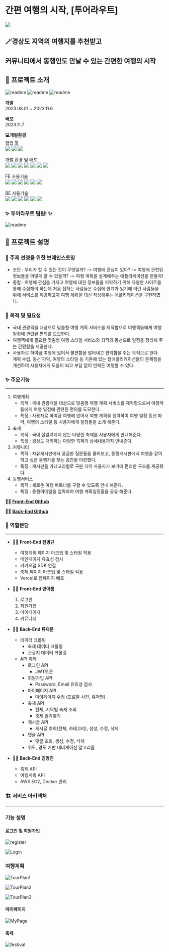 # 간편 여행의 시작, [투어라우트]
<img src="./src/assets/readme/Readme.png">

## 🪄경상도 지역의 여행지를 추천받고  <br/><br/>    커뮤니티에서 동행인도 만날 수 있는 간편한 여행의 시작

## 📢 프로젝트 소개

<img src="./src/assets/InfoImg/touroute_about_04.jpg" alt="readme" >
<img src="./src/assets/InfoImg/touroute_about_05.png" alt="readme" >
<img src="./src/assets/InfoImg/touroute_about_06.png" alt="readme" >


**개발**  
2023.08.01 ~ 2023.11.6

**배포** <br/>
2023.11.7

**💻개발환경** <br>
협업 툴 <br/>
<img src="https://img.shields.io/badge/Figma-F24E1E?style=for-the-badge&logo=figma&logoColor=white">
<img src="https://img.shields.io/badge/Notion-000000?style=for-the-badge&logo=notion&logoColor=white">
<img src="https://img.shields.io/badge/Discord-7289DA?style=for-the-badge&logo=discord&logoColor=white">

개발 환경 및 배포 <br/>
<img src="https://img.shields.io/badge/mac%20os-000000?style=for-the-badge&logo=apple&logoColor=white">
<img src="https://img.shields.io/badge/Visual%20Studio%20Code-0078d7.svg?style=for-the-badge&logo=visual-studio-code&logoColor=white">
<img src="https://img.shields.io/badge/GitHub-100000?style=for-the-badge&logo=github&logoColor=white">
<img src="https://img.shields.io/badge/Git-F05032?style=for-the-badge&logo=Git&logoColor=white">
<img src="https://img.shields.io/badge/ESLint-4B3263?style=for-the-badge&logo=eslint&logoColor=white">
<img src="https://img.shields.io/badge/prettier-1A2C34?style=for-the-badge&logo=prettier&logoColor=F7BA3E">
<img src="https://img.shields.io/badge/Vercel-000000?style=for-the-badge&logo=vercel&logoColor=white">

FE 사용기술 <br/>
<img src="https://img.shields.io/badge/react-61DAFB?style=for-the-badge&logo=React&logoColor=white">
<img src="https://img.shields.io/badge/JavaScript-F7DF1E?style=for-the-badge&logo=JavaScript&logoColor=white">
<img src="https://img.shields.io/badge/styled--components-DB7093?style=for-the-badge&logo=styled-components&logoColor=white">
<img src="https://img.shields.io/badge/React_Router-CA4245?style=for-the-badge&logo=react-router&logoColor=white">
<img src="https://img.shields.io/badge/npm-CB3837?style=for-the-badge&logo=npm&logoColor=white">
<img src="https://img.shields.io/badge/Redux-593D88?style=for-the-badge&logo=redux&logoColor=white">

BE 사용기술 <br/>
<img src="https://img.shields.io/badge/Ubuntu-E95420?style=for-the-badge&logo=ubuntu&logoColor=white">
<img src="https://img.shields.io/badge/FastAPI-009688?style=for-the-badge&logo=FastAPI&logoColor=white">
<img src="https://img.shields.io/badge/Amazon_AWS-232F3E?style=for-the-badge&logo=amazon-aws&logoColor=white">
<img src="https://img.shields.io/badge/MongoDB-4EA94B?style=for-the-badge&logo=mongodb&logoColor=white">
<img src="https://img.shields.io/badge/docker-%230db7ed.svg?style=for-the-badge&logo=docker&logoColor=white">
<img src="https://img.shields.io/badge/Python-3776AB?style=for-the-badge&logo=python&logoColor=white">



### ✨ 투어라우트 팀원! ✨
<img src="./src/assets/InfoImg/touroute_about_07.png" alt="readme" >

## 📖 프로젝트 설명

### 🤔 주제 선정을 위한 브레인스토밍
- 초안 : 우리가 할 수 있는 것이 무엇일까? -> 여행에 관심이 있다? -> 여행에 관련된 정보들을 어떻게 알 수 있을까? -> 여행 계획을 설계해주는 애플리케이션을 만들자!
- 종합 : 여행에 관심을 가지고 여행에 대한 정보들을 파악하기 위해 다양한 사이트를 통해 수집해야 하는데 처음 접하는 사람들은 수집에 한계가 있기에 이런 사람들을 위해 서비스를 제공하고자 여행 계획을 대신 작성해주는 애플리케이션을 구현하였다.
### 🤔 목적 및 필요성
- 국내 관광객을 대상으로 맞춤형 여행 계획 서비스를 제작함으로 여행객들에게 여행 일정에 관련된 편의를 도모한다.
- 여행객에게 필요한 맞춤형 여행 스타일 서비스와 최적의 동선으로 일정을 정리해 주는 간편함을 제공한다.
- 사용자로 하여금 여행에 있어서 불편함을 덜어내고 편리함을 주는 목적으로 한다. 계획 수립, 동선 파악, 여행의 스타일 등 기존에 있는 웹애플리케이션들의 문제점을 개선하여 사용자에게 도움이 되고 부담 없이 언제든 여행할 수 있다.

### ✨ 주요기능

---

1. 여행계획
    - 목적 : 국내 관광객을 대상으로 맞춤형 여행 계획 서비스를 제작함으로써 여행객들에게 여행 일정에 관련된 편의를 도모한다.
    - 특징 : 사용자로 하여금 여행에 있어서  여행 계획을 입력하여 여행 일정 동선 파악, 여행의 스타일 등 사용자에게 일정들을 소개 해준다.
2. 축제
    - 목적 : 국내 잘알려지지 않는 다양한 축제를 사용자에게 안내해준다.
    - 특징 : 경상도 개최하는 다양한 축제의 상세내용까지 안내준다.
3. 커뮤니티
    - 목적 : 자유게시판에서 궁금한 질문들을 물어보고, 동행게시판에서 여행을 같이하고 싶은 동행자를 찾는 공간을 마련했다.
    - 특징 : 게시판을 카테고리별로 구분 지어 사용자가 보기에 편리한 구조를 제공했다.
4. 동행서비스
    - 목적 : 새로운 여행 파트너를 구할 수 있도록 안내 해준다.
    - 특징 :  동행이메일을 입력하여 여행 계획일정들을 공유 해준다.


👨‍💻 **[Front-End Github](https://github.com/TourRoute/FE_TourRoute)**

🧑‍🔧 **[Back-End Github](https://github.com/TourRoute/BE_TourRoute)**


### 👥 역할분담

---

- 👨‍💻 **Front-End 전병규**
    - 여행계획 페이지 마크업 및 스타일 적용
    - 메인페이지 유효성 검사
    - 카카오맵 SDK 연결
    - 축제 페이지 마크업 및 스타일 적용
    - Vercel로 웹페이지 배포

- 👨‍💻 **Front-End 양아름**
    1. 로그인
    2. 회원가입
    3. 마이페이지
    4. 커뮤니티

- 👨‍💻 **Back-End 류재문**
    - 데이터 크롤링
        - 축제 데이터 크롤링
        - 관광지 데이터 크롤링
    - API 제작
        - 로그인 API
            - JWT토큰
        - 회원가입 API
            - Password, Email 유효성 검사
        - 마이페이지 API
            - 마이페이지 수정 (프로필 사진, 유저명)
        - 축제 API
            - 전체, 지역별 축제 조회
            - 축제 즐겨찾기
        - 게시글 API
            - 게시글 조회(전체, 카테고리), 생성, 수정, 삭제
        - 댓글 API
            - 댓글 조회, 생성, 수정, 삭제
        - 위도, 경도 기반 네비게이션 알고리즘

- 👨‍💻 **Back-End 김형진**
    - 축제 API
    - 여행계획 API
    - AWS EC2, Docker 관리

### 🏗️ 서비스 아키텍처

---



### 기능 설명
#### 로그인 및 회원가입 


![register](https://github.com/TourRoute/FE_TourRoute/assets/77834532/0aa59c44-6eed-4eca-a368-0b882fcbad0c)

![Login](https://github.com/TourRoute/FE_TourRoute/assets/77834532/bb771f2b-9093-4ba2-9461-9cc54764ad3a)



### 여행계획

![TourPlan1](https://github.com/TourRoute/FE_TourRoute/assets/77834532/31798061-972a-40a4-a24e-3ae469334307)

![TourPlan2](https://github.com/TourRoute/FE_TourRoute/assets/77834532/0ccf7e19-b0fc-4cce-ac23-7c5a6c6588d6)

![TourPlan3](https://github.com/TourRoute/FE_TourRoute/assets/77834532/c3e4611a-439d-4826-9672-d424c0852ec2)


#### 마이페이지 

![MyPage](https://github.com/TourRoute/FE_TourRoute/assets/77834532/c3b9fb74-9880-469a-a278-4922a24c078f)


#### 축제

![festival](https://github.com/TourRoute/FE_TourRoute/assets/77834532/16d974a7-2a7d-438c-94a3-0f14e3268870)


